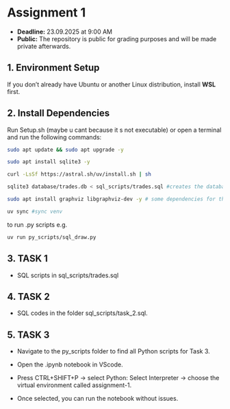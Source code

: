 # Assignment 1  
- **Deadline:** 23.09.2025 at 9:00 AM
- **Public:** The repository is public for grading purposes and will be made private afterwards.

## 1. Environment Setup

If you don’t already have Ubuntu or another Linux distribution, install **WSL** first.  

## 2. Install Dependencies

Run Setup.sh (maybe u cant because it s not executable) or open a terminal and run the following commands:

```bash
sudo apt update && sudo apt upgrade -y

sudo apt install sqlite3 -y

curl -LsSf https://astral.sh/uv/install.sh | sh

sqlite3 database/trades.db < sql_scripts/trades.sql #creates the database

sudo apt install graphviz libgraphviz-dev -y # some dependencies for the library to drow the ER diagram

uv sync #sync venv
```
to run .py scripts e.g.
```bash
uv run py_scripts/sql_draw.py
```

## 3. TASK 1
- SQL scripts in sql_scripts/trades.sql

## 4. TASK 2
- SQL codes in the folder sql_scripts/task_2.sql.

## 5. TASK 3
- Navigate to the py_scripts folder to find all Python scripts for Task 3.

- Open the .ipynb notebook in VScode.

- Press CTRL+SHIFT+P → select Python: Select Interpreter → choose the virtual environment called assignment-1.

- Once selected, you can run the notebook without issues.
